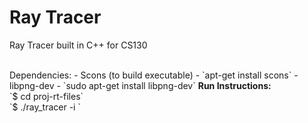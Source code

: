 # Ray Tracer
Ray Tracer built in C++ for CS130

<br>
Dependencies:
- Scons (to build executable)
	- `apt-get install scons`
- libpng-dev
	- `sudo apt-get install libpng-dev`
<strong>Run Instructions: </strong>
<br>
`$ cd proj-rt-files`
<br>
`$ ./ray_tracer -i <test_file.txt>`
